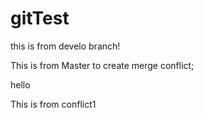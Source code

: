 # gitTest

this is from develo branch!


This is from Master to create merge conflict;

hello

This is from conflict1

